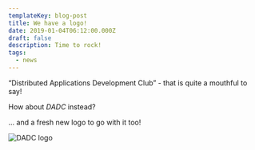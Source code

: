 ```yaml
---
templateKey: blog-post
title: We have a logo!
date: 2019-01-04T06:12:00.000Z
draft: false
description: Time to rock!
tags:
  - news
---
```


“Distributed Applications Development Club” - that is quite a mouthful to say!

<!-- excerpt -->

How about *DADC* instead?

... and a fresh new logo to go with it too!

![DADC logo](/img/dadc-logo.png)

